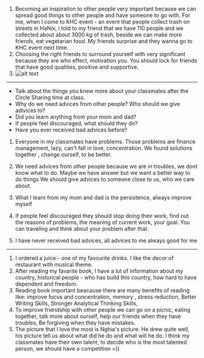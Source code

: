 1. Becoming an inspiration to other people very important because we can spread good things to other people and have someone to go with. For me, when I come to KHC event - an event that people collect trash on streets in HaNoi, i told to my friend that we have 110 people and we collected about about 3000 kg of trash, beside we can make more friends, eat vegetarian food. My friends surprise and they wanna go to KHC event next time.
2. Choosing the right friends to surround yourself with very significant because they are who effect, motivation you. You should lock for friends that have good qualities, positive and supportive.
3. ![alt text](https://scontent.fhan3-2.fna.fbcdn.net/v/t1.15752-9/82381346_2509451405850095_8844615599918153728_n.png?_nc_cat=107&_nc_oc=AQlf37ai9hdJk2Ok5WrtvQ78XpTlDUB-7omv2tXFOublwqNXsCnAjSXQL8hISV7hRRk&_nc_ht=scontent.fhan3-2.fna&oh=f785960738b69ef2857026d3392cc330&oe=5E93EE39)



---------------------------------------------------------------------------------------------------
- Talk about the things you knew more about your classmates after the Circle Sharing time at class.  
- Why do we need advices from other people? Who should we give adivices to?  
- Did you learn anything from your mom and dad?  
- If people feel discouraged, what should they do?
- Have you ever received bad advices before?  

1. Everyone in my classmates have problems. 
Those problems are finance management, lazy, can't fall in love, concentration. 
We found solutions together , change ourself, to be better.

2. We need advices from other people because we are in troubles, we dont know what to do. 
Maybe we have answer but we want a better way to do things
We should give advices to someone close to us, who we care about.

3. What I learn from my mom and dad is the persistence, always improve myself

4.  If people feel discouraged they should stop doing their work, 
find out the reasons of problems, the meaning of current work, your goal. 
You can traveling and think about your problem after that.

5. I have never received bad advices, all advices to me always good for me
--- 
1. I ordered a juice - one of my favourite drinks. I like the decor of restaurant with musical theme.
2. After reading my favarite book, I have a lot of information about my country, historical people - who has build this country, how hard to have dependent and freedom. 
3. Reading book important beacause there are many benefits of reading like: improve focus and concentration, memory , stress reduction, Better Writing Skills, Stronger Analytical Thinking Skills,
4. To improve friendship with other people we can go on a picnic, eating together, talk more about ourself, help our friends when they have troubles, Be forgiving when they have mistakes.
5. The picture that I love the most is Nghia's picture. He drew quite well, his picture tell us about what did he do and what will he do. I think my classmates have their own talent, to decide who is the most talented person, we should have a competition =))


